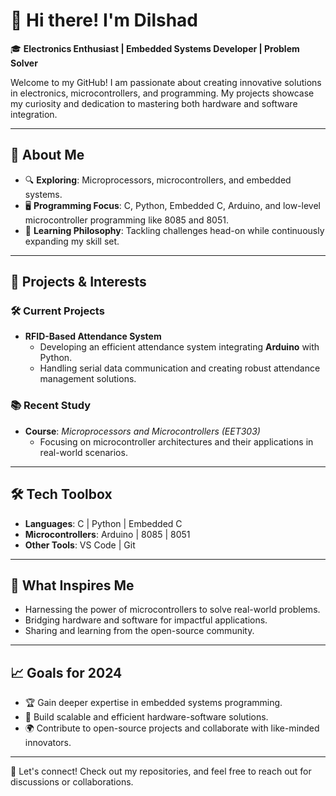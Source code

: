 # 👋 Hi there! I'm Dilshad  

🎓 **Electronics Enthusiast | Embedded Systems Developer | Problem Solver**  

Welcome to my GitHub! I am passionate about creating innovative solutions in electronics, microcontrollers, and programming. My projects showcase my curiosity and dedication to mastering both hardware and software integration.  

---

## 🚀 About Me  
- 🔍 **Exploring**: Microprocessors, microcontrollers, and embedded systems.  
- 🖥️ **Programming Focus**: C, Python, Embedded C, Arduino, and low-level microcontroller programming like 8085 and 8051.  
- 🧠 **Learning Philosophy**: Tackling challenges head-on while continuously expanding my skill set.  

---

## 📂 Projects & Interests  
### 🛠️ **Current Projects**  
- **RFID-Based Attendance System**  
   - Developing an efficient attendance system integrating **Arduino** with Python.  
   - Handling serial data communication and creating robust attendance management solutions.  

### 📚 **Recent Study**  
- **Course**: *Microprocessors and Microcontrollers (EET303)*  
   - Focusing on microcontroller architectures and their applications in real-world scenarios.  

---

## 🛠️ Tech Toolbox  
- **Languages**: C | Python | Embedded C  
- **Microcontrollers**: Arduino | 8085 | 8051  
- **Other Tools**: VS Code | Git  

---

## 🌟 What Inspires Me  
- Harnessing the power of microcontrollers to solve real-world problems.  
- Bridging hardware and software for impactful applications.  
- Sharing and learning from the open-source community.  

---

## 📈 Goals for 2024  
- 🏆 Gain deeper expertise in embedded systems programming.  
- 🔧 Build scalable and efficient hardware-software solutions.  
- 🌍 Contribute to open-source projects and collaborate with like-minded innovators.  

---

🤝 Let's connect! Check out my repositories, and feel free to reach out for discussions or collaborations. 
